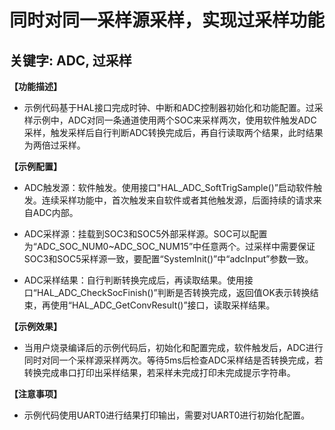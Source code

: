 # 同时对同一采样源采样，实现过采样功能
## 关键字: ADC, 过采样

**【功能描述】**
+ 示例代码基于HAL接口完成时钟、中断和ADC控制器初始化和功能配置。过采样示例中，ADC对同一条通道使用两个SOC来采样两次，使用软件触发ADC采样，触发采样后自行判断ADC转换完成后，再自行读取两个结果，此时结果为两倍过采样。

**【示例配置】**
+ ADC触发源：软件触发。使用接口"HAL_ADC_SoftTrigSample()”启动软件触发。连续采样功能中，首次触发来自软件或者其他触发源，后面持续的请求来自ADC内部。

+ ADC采样源：挂载到SOC3和SOC5外部采样源。SOC可以配置为“ADC_SOC_NUM0~ADC_SOC_NUM15”中任意两个。过采样中需要保证SOC3和SOC5采样源一致，要配置“SystemInit()”中“adcInput”参数一致。

+ ADC采样结果：自行判断转换完成后，再读取结果。使用接口“HAL_ADC_CheckSocFinish()”判断是否转换完成，返回值OK表示转换结束，再使用“HAL_ADC_GetConvResult()”接口，读取采样结果。

**【示例效果】**
+ 当用户烧录编译后的示例代码后，初始化和配置完成，软件触发后，ADC进行同时对同一个采样源采样两次。等待5ms后检查ADC采样结是否转换完成，若转换完成串口打印出采样结果，若采样未完成打印未完成提示字符串。

**【注意事项】**
+ 示例代码使用UART0进行结果打印输出，需要对UART0进行初始化配置。